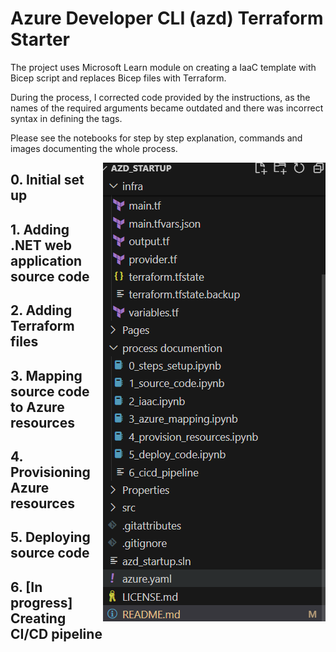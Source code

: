 # Azure Developer CLI (azd) Terraform Starter


The project uses Microsoft Learn module on creating a IaaC template with Bicep script and replaces Bicep files with Terraform.

During the process, I corrected code provided by the instructions, as the names of the required arguments became outdated and there was incorrect syntax in defining the tags. 

Please see the notebooks for step by step explanation, commands and images documenting the whole process.

<img align="right" alt="project file" src="image.png">

## 0. Initial set up

## 1. Adding .NET web application source code

## 2. Adding Terraform files 

## 3. Mapping source code to Azure resources

## 4. Provisioning Azure resources

## 5. Deploying source code

## 6. [In progress] Creating CI/CD pipeline
